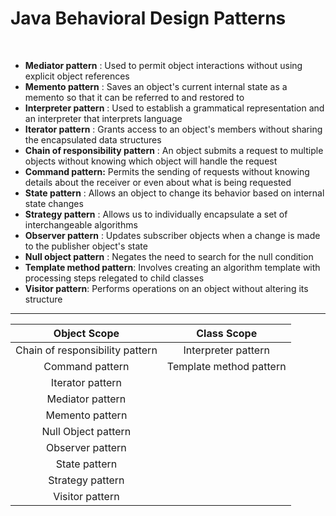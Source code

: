 # Java Behavioral Design Patterns

    

- **Mediator pattern** : Used to permit object interactions without using explicit object
  references
- **Memento pattern** : Saves an object's current internal state as a memento so that it can be referred to and restored to
- **Interpreter pattern** : Used to establish a grammatical representation and an
  interpreter that interprets language
- **Iterator pattern** : Grants access to an object's members without sharing the
  encapsulated data structures
- **Chain of responsibility pattern** : An object submits a request to multiple objects without knowing which object will handle the request
- **Command pattern:** Permits the sending of requests without knowing details
  about the receiver or even about what is being requested
- **State pattern** : Allows an object to change its behavior based on internal state
  changes
- **Strategy pattern** : Allows us to individually encapsulate a set of interchangeable
  algorithms
- **Observer pattern** : Updates subscriber objects when a change is made to the
  publisher object's state
- **Null object pattern** : Negates the need to search for the null condition
- **Template method pattern**: Involves creating an algorithm template with
  processing steps relegated to child classes
- **Visitor pattern**: Performs operations on an object without altering its structure

---

| Object Scope                    | Class Scope             |
|:-------------------------------:|:-----------------------:|
| Chain of responsibility pattern | Interpreter pattern     |
| Command pattern                 | Template method pattern |
| Iterator pattern                |                         |
| Mediator pattern                |                         |
| Memento pattern                 |                         |
| Null Object pattern             |                         |
| Observer pattern                |                         |
| State pattern                   |                         |
| Strategy pattern                |                         |
| Visitor pattern                 |                         |
